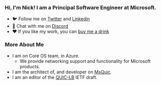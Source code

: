 ### Hi, I'm Nick! I am a Principal Software Engineer at Microsoft.

- ️🐦 Follow me on [Twitter](https://twitter.com/gamernb) and [Linkedin](https://www.linkedin.com/in/nicholas-banks-a3977520/)
- 🙊 Chat with me on [Discord](https://discord.gg/YGAtCwTSsc)
- ❤️ If you like my work, you can [buy me a drink](http://buymeacoff.ee/nickbanks)

### More About Me

- I am on Core OS team, in Azure.
  - We provide networking support and functionality for Microsoft products.
- I am the architect of, and developer on [MsQuic](https://github.com/microsoft/msquic/).
- I am an editor of the [QUIC-LB](https://datatracker.ietf.org/doc/html/draft-ietf-quic-load-balancers) IETF draft.
